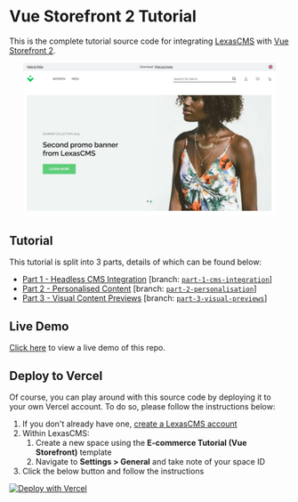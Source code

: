# Vue Storefront 2 Tutorial

This is the complete tutorial source code for integrating [LexasCMS](https://www.lexascms.com/) with [Vue Storefront 2](https://www.vuestorefront.io/).

<p align="center">
  <img src="preview@2x.jpg" alt="Vue Storefront 2 Tutorial Preview" style="max-width:90%;" />
</p>

## Tutorial

This tutorial is split into 3 parts, details of which can be found below:

- [Part 1 - Headless CMS Integration](https://www.lexascms.com/blog/integrating-a-headless-cms-with-vue-storefront-2/) [branch: [`part-1-cms-integration`](https://github.com/LexasCMS/tutorial-vuestorefront2/tree/part-1-cms-integration)]
- [Part 2 - Personalised Content](https://www.lexascms.com/blog/implementing-personalised-content-with-vue-storefront-2/) [branch: [`part-2-personalisation`](https://github.com/LexasCMS/tutorial-vuestorefront2/tree/part-2-personalisation)]
- [Part 3 - Visual Content Previews](https://www.lexascms.com/blog/visual-content-previews-with-vue-storefront-2/) [branch: [`part-3-visual-previews`](https://github.com/LexasCMS/tutorial-vuestorefront2/tree/part-3-visual-previews)]

## Live Demo

[Click here](https://lexascms-tutorial-vuestorefront2.vercel.app/) to view a live demo of this repo.

## Deploy to Vercel

Of course, you can play around with this source code by deploying it to your own Vercel account. To do so, please follow the instructions below:

1. If you don't already have one, [create a LexasCMS account](https://app.lexascms.com/signup)
2. Within LexasCMS:
    1. Create a new space using the **E-commerce Tutorial (Vue Storefront)** template
    2. Navigate to **Settings > General** and take note of your space ID
3. Click the below button and follow the instructions

[![Deploy with Vercel](https://vercel.com/button)](https://vercel.com/new/clone?repository-url=https%3A%2F%2Fgithub.com%2FLexasCMS%2Ftutorial-vuestorefront2%2Ftree%2Fpart-2-personalisation&env=LEXASCMS_SPACE_ID&project-name=lexascms-vuestorefront2-tutorial&repo-name=lexascms-vuestorefront2-tutorial)
